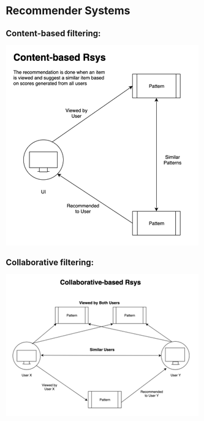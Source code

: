 # Recommender Systems

## Content-based filtering:

![](https://raw.githubusercontent.com/hovig/recommender-systems-api/master/images/content-based%20diag.png)

## Collaborative filtering:

![](https://raw.githubusercontent.com/hovig/recommender-systems-api/master/images/collaborative-based%20diag.png)

